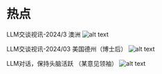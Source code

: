 # 热点

LLM交谈视讯-2024/3 澳洲
![alt text](image-6.png)

LLM交谈视讯-2024/03 美国德州（博士后）
![alt text](image-7.png)


LLM对话，保持头脑活跃 （某意见领袖）
![alt text](image-8.png)

